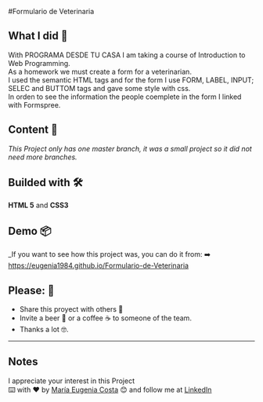 #Formulario de Veterinaria
## What I did 🚀

With PROGRAMA DESDE TU CASA I am taking a course of Introduction to Web Programming. <br/>
As a homework we must create a form  for a veterinarian. <br/>
I used the semantic HTML tags and for the form I use FORM, LABEL, INPUT; SELEC and BUTTOM tags and gave some style with css.<br/>
In orden to see the information the people coemplete in the form I linked with Formspree.



## Content 🚀

_This Project only has one master branch, it was a small project so it did not need more branches._

## Builded with 🛠️

**HTML 5** and  **CSS3** 

## Demo 📦
_If you want to see how this project was, you can do it from:
:arrow_right: https://eugenia1984.github.io/Formulario-de-Veterinaria
 

## Please: 🎁

* Share this proyect with others 📢
* Invite a beer 🍺 or a coffee ☕  to someone of the team. 
* Thanks a lot 🤓.

---
## Notes
I appreciate your interest in this Project <br/>
⌨️ with ❤️ by [María Eugenia Costa](https://github.com/eugenia1984) 😊 and follow me at [LinkedIn]( http://www.linkedin.com/in/maríaeugeniacosta) 
